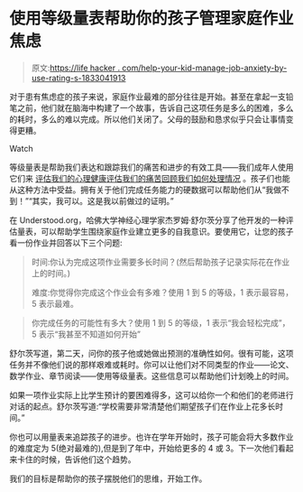 # 使用等级量表帮助你的孩子管理家庭作业焦虑

> 原文:[https://life hacker . com/help-your-kid-manage-job-anxiety-by-use-rating-s-1833041913](https://lifehacker.com/help-your-kid-manage-homework-anxiety-by-using-rating-s-1833041913)

对于患有焦虑症的孩子来说，家庭作业最难的部分往往是开始。甚至在拿起一支铅笔之前，他们就在脑海中构建了一个故事，告诉自己这项任务是多么的困难，多么的耗时，多么的难以完成。所以他们关闭了。父母的鼓励和恳求似乎只会让事情变得更糟。

Watch

等级量表是帮助我们表达和跟踪我们的痛苦和进步的有效工具——我们成年人使用它们来 [评估我们的心理健康](https://lifehacker.com/use-this-pain-scale-to-assess-your-mental-health-1826424998)[评估我们的痛苦](https://vitals.lifehacker.com/how-to-rate-your-pain-on-a-scale-of-1-to-10-1827971067)[回顾我们如何处理情况](https://lifehacker.com/create-a-self-reflection-feedback-system-by-rating-your-1632169533) 。孩子们也能从这种方法中受益。拥有关于他们完成任务能力的硬数据可以帮助他们从“我做不到！”“其实，我可以。这是我以前做过的证明。”

在 Understood.org，哈佛大学神经心理学家杰罗姆·舒尔茨分享了他开发的一种评估量表，可以帮助学生围绕家庭作业建立更多的自我意识。要使用它，让您的孩子看一份作业并回答以下三个问题:

> 时间:你认为完成这项作业需要多长时间？(然后帮助孩子记录实际花在作业上的时间。)
> 
> 难度:你觉得你完成这个作业会有多难？使用 1 到 5 的等级，1 表示最容易，5 表示最难。

> 你完成任务的可能性有多大？使用 1 到 5 的等级，1 表示“我会轻松完成”，5 表示“我甚至不知道如何开始”

舒尔茨写道，第二天，问你的孩子他或她做出预测的准确性如何。很有可能，这项任务并不像他们说的那样艰难或耗时。你可以让他们对不同类型的作业——论文、数学作业、章节阅读——使用等级量表。这些信息可以帮助他们计划晚上的时间。

如果一项作业实际上比学生预计的要困难得多，这可以给你一个和他们的老师进行对话的起点。舒尔茨写道:“学校需要非常清楚他们期望孩子们在作业上花多长时间。”

你也可以用量表来追踪孩子的进步。也许在学年开始时，孩子可能会将大多数作业的难度定为 5(绝对最难的),但是到了年中，开始给更多的 4 或 3。下一次他们看起来卡住的时候，告诉他们这个趋势。

我们的目标是帮助你的孩子摆脱他们的思维，开始工作。